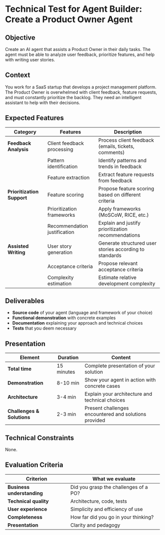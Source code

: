 # Technical Test for Agent Builder: Create a Product Owner Agent
## Objective
Create an AI agent that assists a Product Owner in their daily tasks. The agent must be able to analyze user feedback, prioritize features, and help with writing user stories.

## Context
You work for a SaaS startup that develops a project management platform. The Product Owner is overwhelmed with client feedback, feature requests, and must constantly prioritize the backlog. They need an intelligent assistant to help with their decisions.

## Expected Features
| Category | Features | Description |
|----------|----------|-------------|
| **Feedback Analysis** | Client feedback processing | Process client feedback (emails, tickets, comments) |
| | Pattern identification | Identify patterns and trends in feedback |
| | Feature extraction | Extract feature requests from feedback |
| **Prioritization Support** | Feature scoring | Propose feature scoring based on different criteria |
| | Prioritization frameworks | Apply frameworks (MoSCoW, RICE, etc.) |
| | Recommendation justification | Explain and justify prioritization recommendations |
| **Assisted Writing** | User story generation | Generate structured user stories according to standards |
| | Acceptance criteria | Propose relevant acceptance criteria |
| | Complexity estimation | Estimate relative development complexity|

## Deliverables
- **Source code** of your agent (language and framework of your choice)
- **Functional demonstration** with concrete examples
- **Documentation** explaining your approach and technical choices
- **Tests** that you deem necessary

## Presentation
| Element | Duration | Content |
|---------|----------|---------|
| **Total time** | 15 minutes | Complete presentation of your solution |
| **Demonstration** | 8-10 min | Show your agent in action with concrete cases |
| **Architecture** | 3-4 min | Explain your architecture and technical choices |
| **Challenges & Solutions** | 2-3 min | Present challenges encountered and solutions provided |

## Technical Constraints
None.

## Evaluation Criteria
| Criterion | What we evaluate |
|-----------|------------------|
| **Business understanding** | Did you grasp the challenges of a PO? |
| **Technical quality** | Architecture, code, tests |
| **User experience** | Simplicity and efficiency of use |
| **Completeness** | How far did you go in your thinking? |
| **Presentation** | Clarity and pedagogy |
